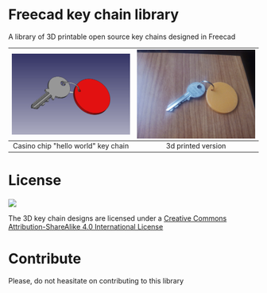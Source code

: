 # Freecad key chain library
A library of 3D printable open source key chains designed in Freecad

<img src="gallery/casino-chip-key-chain-2.png" width="300" align="center"> | <img src="gallery/casino-chip-key-chain-3.jpg" width="300" align="center">
:-------------: | :-------------:
Casino chip "hello world" key chain | 3d printed version 

# License 

<img src="images/by-sa.png" width="200" align = "center">

The 3D key chain designs are licensed under a [Creative Commons Attribution-ShareAlike 4.0 International License](http://creativecommons.org/licenses/by-sa/4.0/)

# Contribute

  Please, do not heasitate on contributing to this library
